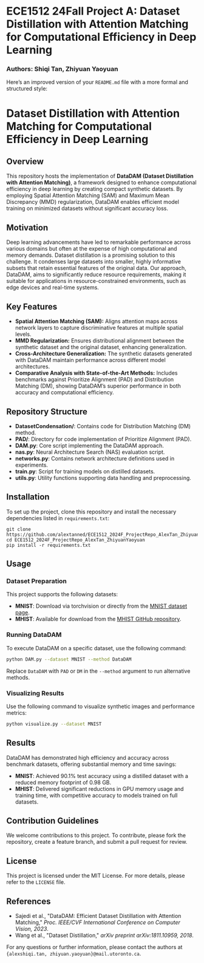 # ECE1512 24Fall Project A: Dataset Distillation with Attention Matching for Computational Efficiency in Deep Learning

### Authors: Shiqi Tan, Zhiyuan Yaoyuan

Here’s an improved version of your `README.md` file with a more formal and structured style:

# Dataset Distillation with Attention Matching for Computational Efficiency in Deep Learning

## Overview

This repository hosts the implementation of **DataDAM (Dataset Distillation with Attention Matching)**, a framework designed to enhance computational efficiency in deep learning by creating compact synthetic datasets. By employing Spatial Attention Matching (SAM) and Maximum Mean Discrepancy (MMD) regularization, DataDAM enables efficient model training on minimized datasets without significant accuracy loss. 

## Motivation

Deep learning advancements have led to remarkable performance across various domains but often at the expense of high computational and memory demands. Dataset distillation is a promising solution to this challenge. It condenses large datasets into smaller, highly informative subsets that retain essential features of the original data. Our approach, DataDAM, aims to significantly reduce resource requirements, making it suitable for applications in resource-constrained environments, such as edge devices and real-time systems.

## Key Features

- **Spatial Attention Matching (SAM):** Aligns attention maps across network layers to capture discriminative features at multiple spatial levels.
- **MMD Regularization:** Ensures distributional alignment between the synthetic dataset and the original dataset, enhancing generalization.
- **Cross-Architecture Generalization:** The synthetic datasets generated with DataDAM maintain performance across different model architectures.
- **Comparative Analysis with State-of-the-Art Methods:** Includes benchmarks against Prioritize Alignment (PAD) and Distribution Matching (DM), showing DataDAM’s superior performance in both accuracy and computational efficiency.

## Repository Structure

- **DatasetCondensation/**: Contains code for Distribution Matching (DM) method.
- **PAD/**: Directory for code implementation of Prioritize Alignment (PAD).
- **DAM.py**: Core script implementing the DataDAM approach.
- **nas.py**: Neural Architecture Search (NAS) evaluation script.
- **networks.py**: Contains network architecture definitions used in experiments.
- **train.py**: Script for training models on distilled datasets.
- **utils.py**: Utility functions supporting data handling and preprocessing.

## Installation

To set up the project, clone this repository and install the necessary dependencies listed in `requirements.txt`:

```
git clone https://github.com/alextanned/ECE1512_2024F_ProjectRepo_AlexTan_ZhiyuanYaoyuan.git
cd ECE1512_2024F_ProjectRepo_AlexTan_ZhiyuanYaoyuan
pip install -r requirements.txt
```

## Usage

### Dataset Preparation

This project supports the following datasets:
- **MNIST**: Download via torchvision or directly from the [MNIST dataset page](http://yann.lecun.com/exdb/mnist/).
- **MHIST**: Available for download from the [MHIST GitHub repository](https://github.com/kmader/PathologyMHIST).

### Running DataDAM

To execute DataDAM on a specific dataset, use the following command:

```bash
python DAM.py --dataset MNIST --method DataDAM
```

Replace `DataDAM` with `PAD` or `DM` in the `--method` argument to run alternative methods.

### Visualizing Results

Use the following command to visualize synthetic images and performance metrics:

```bash
python visualize.py --dataset MNIST
```

## Results

DataDAM has demonstrated high efficiency and accuracy across benchmark datasets, offering substantial memory and time savings:
- **MNIST**: Achieved 90.1% test accuracy using a distilled dataset with a reduced memory footprint of 0.98 GB.
- **MHIST**: Delivered significant reductions in GPU memory usage and training time, with competitive accuracy to models trained on full datasets.

## Contribution Guidelines

We welcome contributions to this project. To contribute, please fork the repository, create a feature branch, and submit a pull request for review.

## License

This project is licensed under the MIT License. For more details, please refer to the `LICENSE` file.

## References

- Sajedi et al., "DataDAM: Efficient Dataset Distillation with Attention Matching," *Proc. IEEE/CVF International Conference on Computer Vision, 2023*.
- Wang et al., "Dataset Distillation," *arXiv preprint arXiv:1811.10959, 2018*.

For any questions or further information, please contact the authors at `{alexshiqi.tan, zhiyuan.yaoyuan}@mail.utoronto.ca`.
